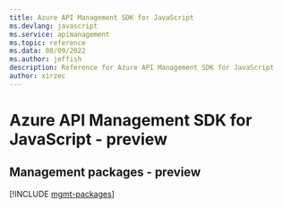 ```yaml
---
title: Azure API Management SDK for JavaScript
ms.devlang: javascript
ms.service: apimanagement
ms.topic: reference
ms.data: 08/09/2022
ms.author: jeffish
description: Reference for Azure API Management SDK for JavaScript
author: xirzec
---
```

# Azure API Management SDK for JavaScript - preview

## Management packages - preview
[!INCLUDE [mgmt-packages](api-management-mgmt-index.md)]